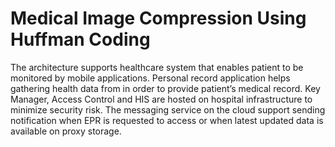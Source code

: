 # Medical Image Compression Using Huffman Coding
The architecture supports healthcare system that enables patient to be monitored by mobile applications. Personal record application helps gathering health data from in order to provide patient’s medical record. Key Manager, Access Control and HIS are hosted on hospital infrastructure to minimize security risk. The messaging service on the cloud support sending notification when EPR is requested to access or when latest updated data is available on proxy storage.
